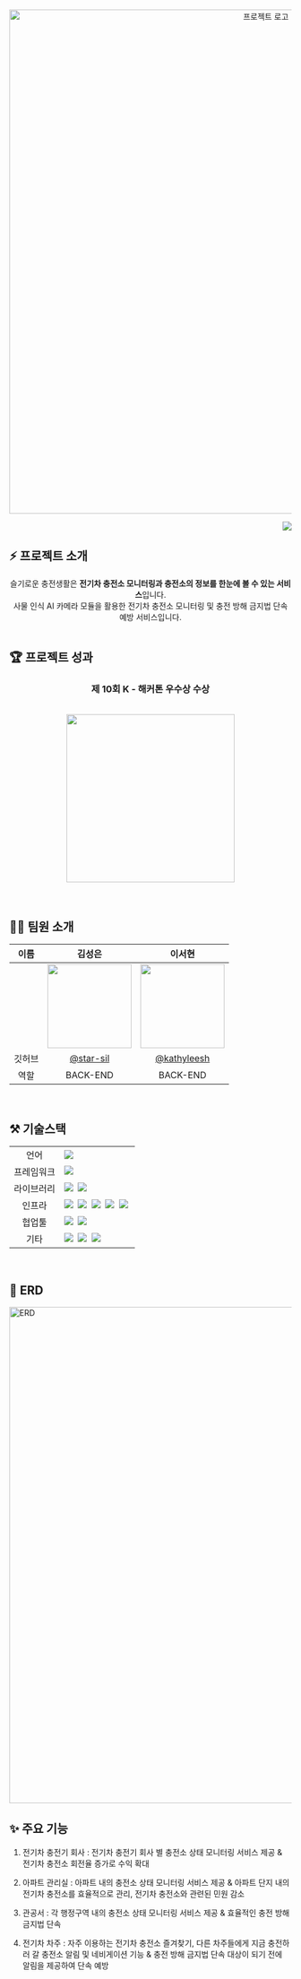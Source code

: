 <p align="center">
  <br>
  <img src="https://user-images.githubusercontent.com/72565083/231439147-e8ade078-71cc-43d3-a4e7-91ed1991f05e.png" alt='프로젝트 로고' width='900px'>
  <br>
  <p align='right'>
    <a href="https://hits.seeyoufarm.com"><img src="https://hits.seeyoufarm.com/api/count/incr/badge.svg?url=https%3A%2F%2Fgithub.com%2FCharging-Life%2FBack-end&count_bg=%2379C83D&title_bg=%23555555&icon=&icon_color=%23E7E7E7&title=hits&edge_flat=false"/></a>
  </p>
</p>

## ⚡ 프로젝트 소개

<div align="center">
  <div>슬기로운 충전생활은 <b>전기차 충전소 모니터링과 충전소의 정보를 한눈에 볼 수 있는 서비스</b>입니다.</div>
  <div>사물 인식 AI 카메라 모듈을 활용한 전기차 충전소 모니터링 및 충전 방해 금지법 단속 예방 서비스입니다. </div>
</div>
<br>

## 🏆 프로젝트 성과

<div align="center">
  <h3> 제 10회 K - 해커톤 우수상 수상 </h3>
  <br>
  <img src="https://user-images.githubusercontent.com/90851865/231429828-6ddcb23f-1c33-4637-94c6-d8304d59c42b.jpeg" width="300"/>

</div>
<br>

<!-- ## 🪄 배포 주소 --> 
<!-- 배포 주소 작성 -->

<br>

## 🧑‍💻 팀원 소개

| 이름 | 김성은 | 이서현 |
| :------------: |   :------------: | :-----------: |  
|  |  <img src="https://avatars.githubusercontent.com/u/70811575?v=4" width="150"/> |<img src="https://avatars.githubusercontent.com/u/90851865?s=400&u=b728089d09499144caa10807f9f2a09ee3729782&v=4" width="150"/> |
| 깃허브 | [@star-sil](https://github.com/star-sil)|[@kathyleesh](https://github.com/kathyleesh)|
| 역할 |  BACK-END | BACK-END | 

<br>

## ⚒️ 기술스택

<table>
<tr>
 <td align="center">언어</td>
 <td>
  <img src="https://img.shields.io/badge/Java-orange?style=for-the-badge&logo=Java&logoColor=white"/></a>
 </td>
</tr>
<tr>
 <td align="center">프레임워크</td>
 <td>
  <img src="https://img.shields.io/badge/Spring-6DB33F?style=for-the-badge&logo=Spring&logoColor=ffffff"/>&nbsp  
</tr>
<tr>
 <td align="center">라이브러리</td>
 <td>
  <img src="https://img.shields.io/badge/SpringBoot-6DB33F?style=for-the-badge&logo=SpringBoot&logoColor=ffffff"/>&nbsp
  <img src="https://img.shields.io/badge/springsecurity-6DB33F?style=for-the-badge&logo=springsecurity&logoColor=ffffff"/>&nbsp
</tr>
<tr>
 <td align="center">인프라</td>
 <td>
  <img src="https://img.shields.io/badge/MYSQL-4479A1?style=for-the-badge&logo=MYSQL&logoColor=ffffff"/>&nbsp
  <img src="https://img.shields.io/badge/docker-2496ED?style=for-the-badge&logo=docker&logoColor=ffffff"/>&nbsp
  <img src="https://img.shields.io/badge/amazonaws-232F3E?style=for-the-badge&logo=amazonaws&logoColor=ffffff"/>&nbsp
  <img src="https://img.shields.io/badge/amazons3-569A31?style=for-the-badge&logo=amazons3&logoColor=ffffff"/>&nbsp
  <img src="https://img.shields.io/badge/amazonec2-FF9900?style=for-the-badge&logo=amazonec2&logoColor=ffffff"/>&nbsp
</tr>
<tr>
 <td align="center">협업툴</td>
 <td>
    <img src="https://img.shields.io/badge/Git-F05032?style=for-the-badge&logo=Git&logoColor=white"/>&nbsp 
    <img src="https://img.shields.io/badge/GitHub-181717?style=for-the-badge&logo=GitHub&logoColor=white"/>&nbsp 
    
 </td>
</tr>
<tr>
 <td align="center">기타</td>
 <td>
    <img src="https://img.shields.io/badge/Figma-F24E1E?style=for-the-badge&logo=Figma&logoColor=white"/>&nbsp 
    <img src="https://img.shields.io/badge/Notion-000000?style=for-the-badge&logo=Notion&logoColor=white"/>&nbsp 
    <img src="https://img.shields.io/badge/swagger-85EA2D?style=for-the-badge&logo=swagger&logoColor=white"/>&nbsp 
 </td>
</tr>
</table>

<br>


## 📖 ERD
<img width="886" alt="ERD" src="https://user-images.githubusercontent.com/90851865/232230881-eb0c2f81-0382-4fd0-b344-616128816a1b.png">


<br/>

## ✨ 주요 기능

1. 전기차 충전기 회사 : 전기차 충전기 회사 별 충전소 상태 모니터링 서비스 제공 & 전기차 충전소 회전율 증가로 수익 확대

2. 아파트 관리실 : 아파트 내의 충전소 상태 모니터링 서비스 제공 & 아파트 단지 내의 전기차 충전소를 효율적으로 관리, 전기차 충전소와 관련된 민원 감소 

3. 관공서 : 각 행정구역 내의 충전소 상태 모니터링 서비스 제공 & 효율적인 충전 방해 금지법 단속

4. 전기차 차주 : 자주 이용하는 전기차 충전소 즐겨찾기, 다른 차주들에게 지금 충전하러 갈 충전소 알림 및 네비게이션 기능 & 충전 방해 금지법 단속 대상이 되기 전에 알림을 제공하여 단속 예방

<br/>
